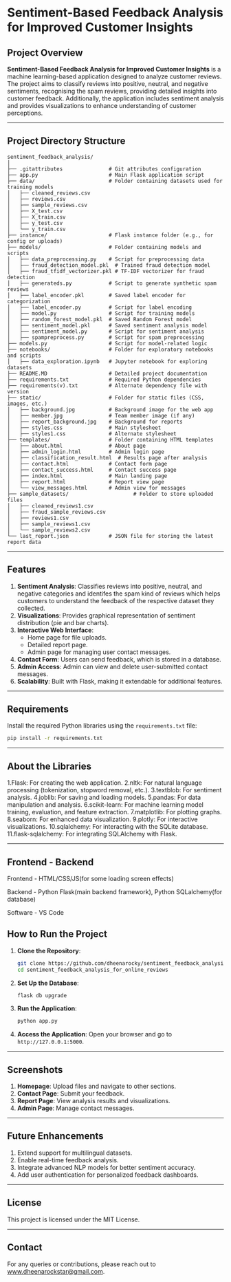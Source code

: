 # Sentiment-Based Feedback Analysis for Improved Customer Insights

## Project Overview

**Sentiment-Based Feedback Analysis for Improved Customer Insights** is a machine learning-based application designed to analyze customer reviews. The project aims to classify reviews into positive, neutral, and negative sentiments, recognising the spam reviews, providing detailed insights into customer feedback. Additionally, the application includes sentiment analysis and provides visualizations to enhance understanding of customer perceptions.

---

## Project Directory Structure

```
sentiment_feedback_analysis/
│
├── .gitattributes               # Git attributes configuration
├── app.py                       # Main Flask application script
├── data/                        # Folder containing datasets used for training models
│   ├── cleaned_reviews.csv
│   ├── reviews.csv
│   ├── sample_reviews.csv
│   ├── X_test.csv
│   ├── X_train.csv
│   ├── y_test.csv
│   └── y_train.csv
├── instance/                    # Flask instance folder (e.g., for config or uploads)
├── models/                      # Folder containing models and scripts
│   ├── data_preprocessing.py    # Script for preprocessing data
│   ├── fraud_detection_model.pkl  # Trained fraud detection model
│   ├── fraud_tfidf_vectorizer.pkl # TF-IDF vectorizer for fraud detection
│   ├── generateds.py            # Script to generate synthetic spam reviews
│   ├── label_encoder.pkl        # Saved label encoder for categorization
│   ├── label_encoder.py         # Script for label encoding
│   ├── model.py                 # Script for training models
│   ├── random_forest_model.pkl  # Saved Random Forest model
│   ├── sentiment_model.pkl      # Saved sentiment analysis model
│   ├── sentiment_model.py       # Script for sentiment analysis
│   ├── spampreprocess.py        # Script for spam preprocessing
├── models.py                    # Script for model-related logic
├── notebooks/                   # Folder for exploratory notebooks and scripts
│   ├── data_exploration.ipynb   # Jupyter notebook for exploring datasets
├── README.MD                    # Detailed project documentation
├── requirements.txt             # Required Python dependencies
├── requirements(v).txt          # Alternate dependency file with version
├── static/                      # Folder for static files (CSS, images, etc.)
│   ├── background.jpg           # Background image for the web app
│   ├── member.jpg               # Team member image (if any)
│   ├── report_background.jpg    # Background for reports
│   ├── styles.css               # Main stylesheet
│   ├── styles1.css              # Alternate stylesheet
├── templates/                   # Folder containing HTML templates
│   ├── about.html               # About page
│   ├── admin_login.html         # Admin login page
│   ├── classification_result.html  # Results page after analysis
│   ├── contact.html             # Contact form page
│   ├── contact_success.html     # Contact success page
│   ├── index.html               # Main landing page
│   ├── report.html              # Report view page
│   └── view_messages.html       # Admin view for messages
├── sample_datasets/                     # Folder to store uploaded files
│   ├── cleaned_reviews1.csv
│   ├── fraud_sample_reviews.csv
│   ├── reviews1.csv
│   ├── sample_reviews1.csv
│   └── sample_reviews2.csv
└── last_report.json             # JSON file for storing the latest report data
```

---

## Features

1. **Sentiment Analysis**: Classifies reviews into positive, neutral, and negative categories and identifes the spam kind of reviews which helps customers to understand the feedback of the respective dataset they collected. 
2. **Visualizations**: Provides graphical representation of sentiment distribution (pie and bar charts).
3. **Interactive Web Interface**:
   - Home page for file uploads.
   - Detailed report page.
   - Admin page for managing user contact messages.
4. **Contact Form**: Users can send feedback, which is stored in a database.
5. **Admin Access**: Admin can view and delete user-submitted contact messages.
6. **Scalability**: Built with Flask, making it extendable for additional features.

---

## Requirements

Install the required Python libraries using the `requirements.txt` file:

```bash
pip install -r requirements.txt
```

---

## About the Libraries

1.Flask: For creating the web application.
2.nltk: For natural language processing (tokenization, stopword removal, etc.).
3.textblob: For sentiment analysis.
4.joblib: For saving and loading models.
5.pandas: For data manipulation and analysis.
6.scikit-learn: For machine learning model training, evaluation, and feature extraction.
7.matplotlib: For plotting graphs.
8.seaborn: For enhanced data visualization.
9.plotly: For interactive visualizations.
10.sqlalchemy: For interacting with the SQLite database.
11.flask-sqlalchemy: For integrating SQLAlchemy with Flask.

---

## Frontend - Backend

Frontend - HTML/CSS/JS(for some loading screen effects)

Backend - Python Flask(main backend framework), Python SQLalchemy(for database)

Software - VS Code


## How to Run the Project

1. **Clone the Repository**:
   ```bash
   git clone https://github.com/dheenarocky/sentiment_feedback_analysis_for_online_reviews
   cd sentiment_feedback_analysis_for_online_reviews
   ```

2. **Set Up the Database**:
   ```bash
   flask db upgrade
   ```

3. **Run the Application**:
   ```bash
   python app.py
   ```

4. **Access the Application**:
   Open your browser and go to `http://127.0.0.1:5000`.

---

## Screenshots

1. **Homepage**:
   Upload files and navigate to other sections.
2. **Contact Page**:
   Submit your feedback.
3. **Report Page**:
   View analysis results and visualizations.
4. **Admin Page**:
   Manage contact messages.

---

## Future Enhancements

1. Extend support for multilingual datasets.
2. Enable real-time feedback analysis.
3. Integrate advanced NLP models for better sentiment accuracy.
4. Add user authentication for personalized feedback dashboards.

---

## License

This project is licensed under the MIT License.

---

## Contact

For any queries or contributions, please reach out to www.dheenarockstar@gmail.com.

